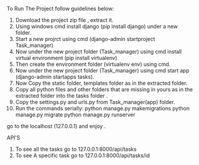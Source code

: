 To Run The Project follow guidelines below:

1. Download the project zip file , extract it.
2. Using windows cmd install django (pip install django) under a new folder.
3. Start a new projrct using cmd (django-admin startproject Task_manager)
4. Now under the new project folder (Task_manager) using cmd install virtual environment (pip install virtualenv)
5. Then create the environment folder (virtualenv env) using cmd.
6. Now under the new project folder (Task_manager) using cmd start app (django-admin startapps tasks).
7. Now Copy the static folder, templates folder as in the extracted folder.
8. Copy all python files and other folders that are missing in yours as in the extracted folder into the tasks folder .
9. Copy the settings.py and urls.py from Task_manager(app) folder.
10. Run the commands serially:
python manage.py makemigrations
python manage.py migrate
python manage.py runserver

go to the localhost (127.0.0.1) and enjoy .


API'S

1. To see all the tasks go to 127.0.0.1:8000/api/tasks
2. To see A specific task go to 127.0.0.1:8000/api/tasks/id